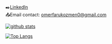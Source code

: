 
:black_nib:[LinkedIn](https://www.linkedin.com/in/omer-faruk-ozmen-412103157)
<br>:outbox_tray:Email contact: omerfarukozmen0@gmail.com





[![ github stats](https://github-readme-stats.vercel.app/api?username=omer-faruk-ozmen&count_private=true&show_icons=true&theme=radical&hide_rank=false)](https://github.com/OmerFarukOzmenn/github-readme-stats)



[![Top Langs](https://github-readme-stats.vercel.app/api/top-langs/?username=omer-faruk-ozmen)](https://github.com/OmerFarukOzmenn/github-readme-stats)
